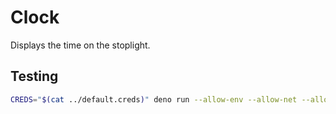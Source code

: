 # Clock

Displays the time on the stoplight.

## Testing

```bash
CREDS="$(cat ../default.creds)" deno run --allow-env --allow-net --allow-run main.ts
```

